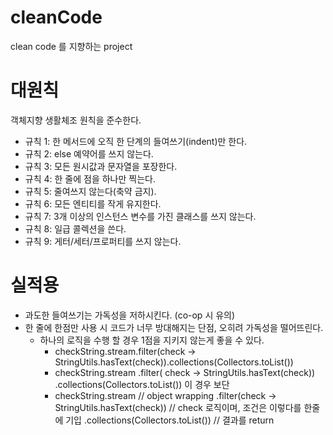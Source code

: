 # cleanCode
clean code 를 지향하는 project


# 대원칙

객체지향 생활체조 원칙을 준수한다.

- 규칙 1: 한 메서드에 오직 한 단계의 들여쓰기(indent)만 한다.
- 규칙 2: else 예약어를 쓰지 않는다.
- 규칙 3: 모든 원시값과 문자열을 포장한다.
- 규칙 4: 한 줄에 점을 하나만 찍는다.
- 규칙 5: 줄여쓰지 않는다(축약 금지).
- 규칙 6: 모든 엔티티를 작게 유지한다.
- 규칙 7: 3개 이상의 인스턴스 변수를 가진 클래스를 쓰지 않는다.
- 규칙 8: 일급 콜렉션을 쓴다.
- 규칙 9: 게터/세터/프로퍼티를 쓰지 않는다.

# 실적용

- 과도한 들여쓰기는 가독성을 저하시킨다. (co-op 시 유의)
- 한 줄에 한점만 사용 시 코드가 너무 방대해지는 단점, 오히려 가독성을 떨어뜨린다.
  - 하나의 로직을 수행 할 경우 1점을 지키지 않는게 좋을 수 있다.
    - checkString.stream.filter(check -> StringUtils.hasText(check)).collections(Collectors.toList())
    - checkString.stream
        .filter(
          check -> StringUtils.hasText(check))
        .collections(Collectors.toList())
        이 경우 보단
    - checkString.stream                              // object wrapping
        .filter(check -> StringUtils.hasText(check))  // check 로직이며, 조건은 이렇다를 한줄에 기입
        .collections(Collectors.toList())             // 결과를 return
